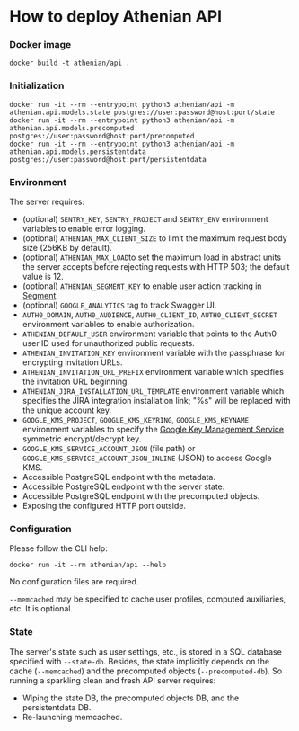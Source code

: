 # How to deploy Athenian API

### Docker image

```
docker build -t athenian/api .
```

### Initialization

```
docker run -it --rm --entrypoint python3 athenian/api -m athenian.api.models.state postgres://user:password@host:port/state
docker run -it --rm --entrypoint python3 athenian/api -m athenian.api.models.precomputed postgres://user:password@host:port/precomputed
docker run -it --rm --entrypoint python3 athenian/api -m athenian.api.models.persistentdata postgres://user:password@host:port/persistentdata
```

### Environment

The server requires:

- (optional) `SENTRY_KEY`, `SENTRY_PROJECT` and `SENTRY_ENV` environment variables to enable error logging.
- (optional) `ATHENIAN_MAX_CLIENT_SIZE` to limit the maximum request body size (256KB by default).
- (optional) `ATHENIAN_MAX_LOAD`to set the maximum load in abstract units the server accepts before rejecting requests with HTTP 503; the default value is 12.
- (optional) `ATHENIAN_SEGMENT_KEY` to enable user action tracking in [Segment](https://segment.com/).
- (optional) `GOOGLE_ANALYTICS` tag to track Swagger UI.
- `AUTH0_DOMAIN`, `AUTH0_AUDIENCE`, `AUTH0_CLIENT_ID`, `AUTH0_CLIENT_SECRET` environment variables to enable authorization.
- `ATHENIAN_DEFAULT_USER` environment variable that points to the Auth0 user ID used for unauthorized public requests.
- `ATHENIAN_INVITATION_KEY` environment variable with the passphrase for encrypting invitation URLs.
- `ATHENIAN_INVITATION_URL_PREFIX` environment variable which specifies the invitation URL beginning.
- `ATHENIAN_JIRA_INSTALLATION_URL_TEMPLATE` environment variable which specifies the JIRA integration installation link; "%s" will be replaced with the unique account key.
- `GOOGLE_KMS_PROJECT`, `GOOGLE_KMS_KEYRING`, `GOOGLE_KMS_KEYNAME` environment variables to specify the [Google Key Management Service](https://cloud.google.com/kms/docs) symmetric encrypt/decrypt key.
- `GOOGLE_KMS_SERVICE_ACCOUNT_JSON` (file path) or `GOOGLE_KMS_SERVICE_ACCOUNT_JSON_INLINE` (JSON) to access Google KMS.
- Accessible PostgreSQL endpoint with the metadata.
- Accessible PostgreSQL endpoint with the server state.
- Accessible PostgreSQL endpoint with the precomputed objects.
- Exposing the configured HTTP port outside.

### Configuration

Please follow the CLI help:

```
docker run -it --rm athenian/api --help
```

No configuration files are required.

`--memcached` may be specified to cache user profiles, computed auxiliaries, etc. It is optional.

### State

The server's state such as user settings, etc., is stored in a SQL database specified with `--state-db`.
Besides, the state implicitly depends on the cache (`--memcached`) and the precomputed objects (`--precomputed-db`).
So running a sparkling clean and fresh API server requires:

- Wiping the state DB, the precomputed objects DB, and the persistentdata DB.
- Re-launching memcached.